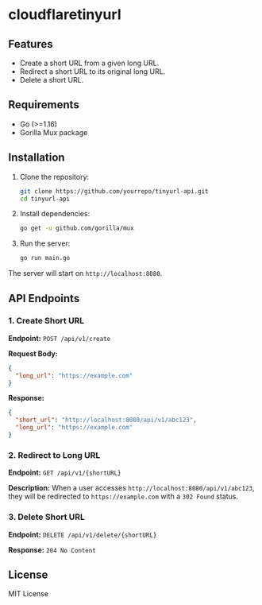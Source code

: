 # cloudflaretinyurl

## Features

- Create a short URL from a given long URL.
- Redirect a short URL to its original long URL.
- Delete a short URL.

## Requirements

- Go (>=1.16)
- Gorilla Mux package

## Installation

1. Clone the repository:

   ```sh
   git clone https://github.com/yourrepo/tinyurl-api.git
   cd tinyurl-api
   ```

2. Install dependencies:

   ```sh
   go get -u github.com/gorilla/mux
   ```

3. Run the server:

   ```sh
   go run main.go
   ```

The server will start on `http://localhost:8080`.

## API Endpoints

### 1. Create Short URL

**Endpoint:** `POST /api/v1/create`

**Request Body:**

```json
{
  "long_url": "https://example.com"
}
```

**Response:**

```json
{
  "short_url": "http://localhost:8080/api/v1/abc123",
  "long_url": "https://example.com"
}
```

### 2. Redirect to Long URL

**Endpoint:** `GET /api/v1/{shortURL}`

**Description:** When a user accesses `http://localhost:8080/api/v1/abc123`, they will be redirected to `https://example.com` with a `302 Found` status.

### 3. Delete Short URL

**Endpoint:** `DELETE /api/v1/delete/{shortURL}`

**Response:** `204 No Content`


## License

MIT License


